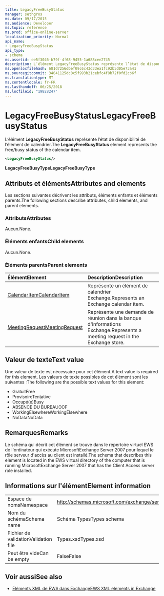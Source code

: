```yaml
---
title: LegacyFreeBusyStatus
manager: sethgros
ms.date: 09/17/2015
ms.audience: Developer
ms.topic: reference
ms.prod: office-online-server
localization_priority: Normal
api_name:
- LegacyFreeBusyStatus
api_type:
- schema
ms.assetid: ee5f3046-b79f-4f68-9455-1a688cee2745
description: L’élément LegacyFreeBusyStatus représente l’état de disponibilité de l’élément de calendrier.
ms.openlocfilehash: 681d7256dbef09c6c43d33ea1fc92b5d05e73a41
ms.sourcegitcommit: 34041125dc8c5f993b21cebfc4f8b72f0fd2cb6f
ms.translationtype: MT
ms.contentlocale: fr-FR
ms.lasthandoff: 06/25/2018
ms.locfileid: "19828247"
---
```

# <a name="legacyfreebusystatus"></a><span data-ttu-id="30aa5-103">LegacyFreeBusyStatus</span><span class="sxs-lookup"><span data-stu-id="30aa5-103">LegacyFreeBusyStatus</span></span>

<span data-ttu-id="30aa5-104">L’élément **LegacyFreeBusyStatus** représente l’état de disponibilité de l’élément de calendrier.</span><span class="sxs-lookup"><span data-stu-id="30aa5-104">The **LegacyFreeBusyStatus** element represents the free/busy status of the calendar item.</span></span> 
  
```xml
<LegacyFreeBusyStatus/>
```

<span data-ttu-id="30aa5-105">**LegacyFreeBusyType**</span><span class="sxs-lookup"><span data-stu-id="30aa5-105">**LegacyFreeBusyType**</span></span>

## <a name="attributes-and-elements"></a><span data-ttu-id="30aa5-106">Attributs et éléments</span><span class="sxs-lookup"><span data-stu-id="30aa5-106">Attributes and elements</span></span>

<span data-ttu-id="30aa5-107">Les sections suivantes décrivent les attributs, éléments enfants et éléments parents.</span><span class="sxs-lookup"><span data-stu-id="30aa5-107">The following sections describe attributes, child elements, and parent elements.</span></span>
  
### <a name="attributes"></a><span data-ttu-id="30aa5-108">Attributs</span><span class="sxs-lookup"><span data-stu-id="30aa5-108">Attributes</span></span>

<span data-ttu-id="30aa5-109">Aucun.</span><span class="sxs-lookup"><span data-stu-id="30aa5-109">None.</span></span>
  
### <a name="child-elements"></a><span data-ttu-id="30aa5-110">Éléments enfants</span><span class="sxs-lookup"><span data-stu-id="30aa5-110">Child elements</span></span>

<span data-ttu-id="30aa5-111">Aucun.</span><span class="sxs-lookup"><span data-stu-id="30aa5-111">None.</span></span>
  
### <a name="parent-elements"></a><span data-ttu-id="30aa5-112">Éléments parents</span><span class="sxs-lookup"><span data-stu-id="30aa5-112">Parent elements</span></span>

|<span data-ttu-id="30aa5-113">**Élément**</span><span class="sxs-lookup"><span data-stu-id="30aa5-113">**Element**</span></span>|<span data-ttu-id="30aa5-114">**Description**</span><span class="sxs-lookup"><span data-stu-id="30aa5-114">**Description**</span></span>|
|:-----|:-----|
|[<span data-ttu-id="30aa5-115">CalendarItem</span><span class="sxs-lookup"><span data-stu-id="30aa5-115">CalendarItem</span></span>](calendaritem.md) <br/> |<span data-ttu-id="30aa5-116">Représente un élément de calendrier Exchange.</span><span class="sxs-lookup"><span data-stu-id="30aa5-116">Represents an Exchange calendar item.</span></span>  <br/> |
|[<span data-ttu-id="30aa5-117">MeetingRequest</span><span class="sxs-lookup"><span data-stu-id="30aa5-117">MeetingRequest</span></span>](meetingrequest.md) <br/> |<span data-ttu-id="30aa5-118">Représente une demande de réunion dans la banque d'informations Exchange.</span><span class="sxs-lookup"><span data-stu-id="30aa5-118">Represents a meeting request in the Exchange store.</span></span>  <br/> |
   
## <a name="text-value"></a><span data-ttu-id="30aa5-119">Valeur de texte</span><span class="sxs-lookup"><span data-stu-id="30aa5-119">Text value</span></span>

<span data-ttu-id="30aa5-120">Une valeur de texte est nécessaire pour cet élément.</span><span class="sxs-lookup"><span data-stu-id="30aa5-120">A text value is required for this element.</span></span> <span data-ttu-id="30aa5-121">Les valeurs de texte possibles de cet élément sont les suivantes :</span><span class="sxs-lookup"><span data-stu-id="30aa5-121">The following are the possible text values for this element:</span></span>
  
- <span data-ttu-id="30aa5-122">Gratuit</span><span class="sxs-lookup"><span data-stu-id="30aa5-122">Free</span></span> 
- <span data-ttu-id="30aa5-123">Provisoire</span><span class="sxs-lookup"><span data-stu-id="30aa5-123">Tentative</span></span>
- <span data-ttu-id="30aa5-124">Occupé(e)</span><span class="sxs-lookup"><span data-stu-id="30aa5-124">Busy</span></span>
- <span data-ttu-id="30aa5-125">ABSENCE DU BUREAU</span><span class="sxs-lookup"><span data-stu-id="30aa5-125">OOF</span></span>
- <span data-ttu-id="30aa5-126">WorkingElsewhere</span><span class="sxs-lookup"><span data-stu-id="30aa5-126">WorkingElsewhere</span></span>
- <span data-ttu-id="30aa5-127">NoData</span><span class="sxs-lookup"><span data-stu-id="30aa5-127">NoData</span></span>
    
## <a name="remarks"></a><span data-ttu-id="30aa5-128">Remarques</span><span class="sxs-lookup"><span data-stu-id="30aa5-128">Remarks</span></span>

<span data-ttu-id="30aa5-129">Le schéma qui décrit cet élément se trouve dans le répertoire virtuel EWS de l'ordinateur qui exécute MicrosoftExchange Server 2007 pour lequel le rôle serveur d'accès au client est installé.</span><span class="sxs-lookup"><span data-stu-id="30aa5-129">The schema that describes this element is located in the EWS virtual directory of the computer that is running MicrosoftExchange Server 2007 that has the Client Access server role installed.</span></span>
  
## <a name="element-information"></a><span data-ttu-id="30aa5-130">Informations sur l'élément</span><span class="sxs-lookup"><span data-stu-id="30aa5-130">Element information</span></span>

|||
|:-----|:-----|
|<span data-ttu-id="30aa5-131">Espace de noms</span><span class="sxs-lookup"><span data-stu-id="30aa5-131">Namespace</span></span>  <br/> |http://schemas.microsoft.com/exchange/services/2006/types  <br/> |
|<span data-ttu-id="30aa5-132">Nom du schéma</span><span class="sxs-lookup"><span data-stu-id="30aa5-132">Schema name</span></span>  <br/> |<span data-ttu-id="30aa5-133">Schéma Types</span><span class="sxs-lookup"><span data-stu-id="30aa5-133">Types schema</span></span>  <br/> |
|<span data-ttu-id="30aa5-134">Fichier de validation</span><span class="sxs-lookup"><span data-stu-id="30aa5-134">Validation file</span></span>  <br/> |<span data-ttu-id="30aa5-135">Types.xsd</span><span class="sxs-lookup"><span data-stu-id="30aa5-135">Types.xsd</span></span>  <br/> |
|<span data-ttu-id="30aa5-136">Peut être vide</span><span class="sxs-lookup"><span data-stu-id="30aa5-136">Can be empty</span></span>  <br/> |<span data-ttu-id="30aa5-137">False</span><span class="sxs-lookup"><span data-stu-id="30aa5-137">False</span></span>  <br/> |
   
## <a name="see-also"></a><span data-ttu-id="30aa5-138">Voir aussi</span><span class="sxs-lookup"><span data-stu-id="30aa5-138">See also</span></span>

- [<span data-ttu-id="30aa5-139">Éléments XML de EWS dans Exchange</span><span class="sxs-lookup"><span data-stu-id="30aa5-139">EWS XML elements in Exchange</span></span>](ews-xml-elements-in-exchange.md)

